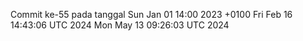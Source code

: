 Commit ke-55 pada tanggal Sun Jan 01 14:00 2023 +0100
Fri Feb 16 14:43:06 UTC 2024
Mon May 13 09:26:03 UTC 2024
